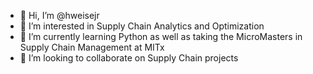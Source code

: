 - 👋 Hi, I’m @hweisejr
- 👀 I’m interested in Supply Chain Analytics and Optimization 
- 🌱 I’m currently learning Python as well as taking the MicroMasters in Supply Chain Management at MITx
- 💞️ I’m looking to collaborate on Supply Chain projects
<!---
- 📫 How to reach me ...


hweisejr/hweisejr is a ✨ special ✨ repository because its `README.md` (this file) appears on your GitHub profile.
You can click the Preview link to take a look at your changes.
--->
